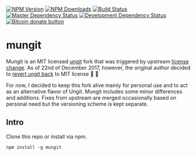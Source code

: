 [![NPM Version](https://img.shields.io/npm/v/mungit.svg)](https://www.npmjs.com/package/mungit)
[![NPM Downloads](https://img.shields.io/npm/dw/mungit.svg)](https://www.npmjs.com/package/mungit)
[![Build Status](https://travis-ci.org/exsilium/mungit.svg?branch=master)](https://travis-ci.org/exsilium/mungit)
[![Master Dependency Status](https://snyk.io/test/github/exsilium/mungit/badge.svg)](https://snyk.io/test/github/exsilium/mungit)
[![Development Dependency Status](https://snyk.io/test/github/exsilium/mungit/development/badge.svg)](https://snyk.io/test/github/exsilium/mungit)
[![Bitcoin donate button](https://img.shields.io/badge/bitcoin-donate-yellow.svg)](https://www.coinbase.com/checkouts/9c54082e04ff349ac8bd3679d6d0da48 "One-time donation to keep this fork alive")

mungit
======
Mungit is an MIT licensed [ungit](https://github.com/FredrikNoren/ungit) fork that was triggered by upstream [license change](https://github.com/FredrikNoren/ungit/issues/974). As of 22nd of December 2017, however, the original author decided to [revert ungit back](https://github.com/FredrikNoren/ungit/issues/997) to MIT license 🙌 🎉

For now, I decided to keep this fork alive mainly for personal use and to act as an alternative flavor of Ungit. Mungit includes some minor differences and additions. Fixes from upstream are merged occasionally based on personal need but the versioning scheme is kept separate.

Intro
-----
Clone this repo or install via npm.

```
npm install -g mungit
```

